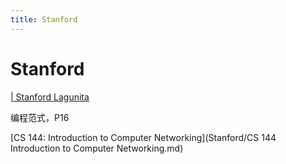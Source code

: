 ```yaml
---
title: Stanford
---
```


# Stanford

[| Stanford Lagunita](https://lagunita.stanford.edu/)

[](https://www.bilibili.com/video/av9789206/)

编程范式，P16

[CS 144: Introduction to Computer Networking](Stanford/CS 144 Introduction to Computer Networking.md)